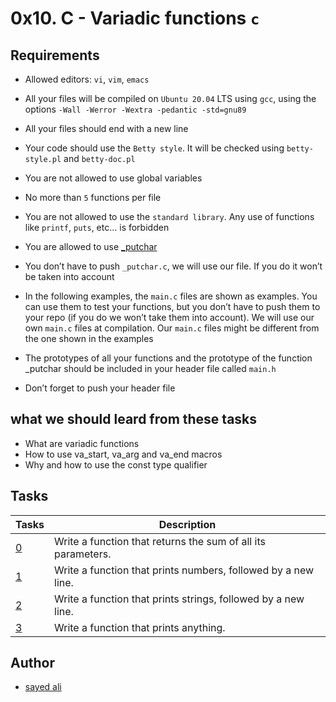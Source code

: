 # 0x10. C - Variadic functions `c`

## Requirements

* Allowed editors: `vi`, `vim`, `emacs`

* All your files will be compiled on `Ubuntu 20.04` LTS using `gcc`, using the options `-Wall -Werror -Wextra -pedantic -std=gnu89`

* All your files should end with a new line

* Your code should use the `Betty style`. It will be checked using `betty-style.pl` and `betty-doc.pl`

* You are not allowed to use global variables

* No more than `5` functions per file

* You are not allowed to use the `standard library`. Any use of functions like `printf`, `puts`, etc… is forbidden

* You are allowed to use [_putchar](https://github.com/holbertonschool/_putchar.c/blob/master/_putchar.c)

* You don’t have to push `_putchar.c`, we will use our file. If you do it won’t be taken into account

* In the following examples, the `main.c` files are shown as examples. You can use them to test your functions, but you don’t have to push them to your repo (if you do we won’t take them into account). We will use our own `main.c` files at compilation. Our `main.c` files might be different from the one shown in the examples

* The prototypes of all your functions and the prototype of the function _putchar should be included in your header file called `main.h`

* Don’t forget to push your header file

## what we should leard from these tasks

* What are variadic functions
* How to use va_start, va_arg and va_end macros
* Why and how to use the const type qualifier

## Tasks

| Tasks | Description |
| --- | --- |
| [0](/0x10-variadic_functions/0-sum_them_all.c) | Write a function that returns the sum of all its parameters. |
| [1](/0x10-variadic_functions/1-print_numbers.c) | Write a function that prints numbers, followed by a new line. |
| [2](/0x10-variadic_functions/2-print_strings.c) | Write a function that prints strings, followed by a new line. |
| [3](/0x10-variadic_functions/3-print_all.c) | Write a function that prints anything. |

## Author

* [sayed ali](https://github.com/sayedali1)
